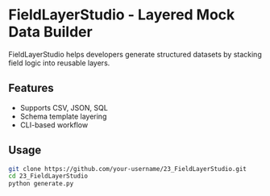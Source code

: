 # FieldLayerStudio - Layered Mock Data Builder

FieldLayerStudio helps developers generate structured datasets by stacking field logic into reusable layers.

## Features
- Supports CSV, JSON, SQL  
- Schema template layering  
- CLI-based workflow  

## Usage
```bash
git clone https://github.com/your-username/23_FieldLayerStudio.git
cd 23_FieldLayerStudio
python generate.py
